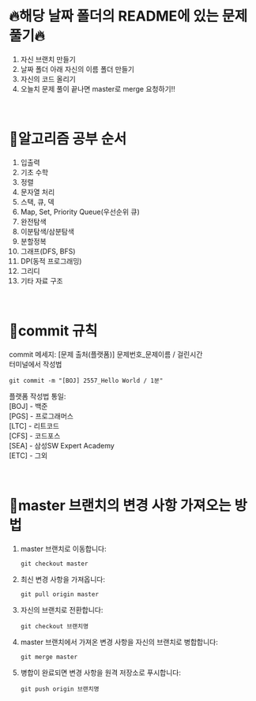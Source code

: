 # 🔥해당 날짜 폴더의 README에 있는 문제 풀기🔥
1. 자신 브랜치 만들기
2. 날짜 폴더 아래 자신의 이름 폴더 만들기
3. 자신의 코드 올리기
4. 오늘치 문제 풀이 끝나면 master로 merge 요청하기!!
   
<br>

# 📌알고리즘 공부 순서
1. 입출력
2. 기초 수학
3. 정렬
4. 문자열 처리
5. 스택, 큐, 덱
6. Map, Set, Priority Queue(우선순위 큐)
7. 완전탐색
8. 이분탐색/삼분탐색
9. 분할정복
10. 그래프(DFS, BFS)
11. DP(동적 프로그래밍)
12. 그리디
13. 기타 자료 구조
    
<br>
    
# 📌commit 규칙

commit 메세지: [문제 출처(플랫폼)] 문제번호_문제이름 / 걸린시간  
터미널에서 작성법

    git commit -m "[BOJ] 2557_Hello World / 1분"

플랫폼 작성법 통일:  
[BOJ] - 백준  
[PGS] - 프로그래머스  
[LTC] - 리트코드  
[CFS] - 코드포스  
[SEA] - 삼성SW Expert Academy  
[ETC] - 그외    

<br>

# 📌master 브랜치의 변경 사항 가져오는 방법

1. master 브랜치로 이동합니다:
   
    ```
    git checkout master 
    ```   


1. 최신 변경 사항을 가져옵니다:
    ```
    git pull origin master
    ```
2. 자신의 브랜치로 전환합니다:
    ```
    git checkout 브랜치명
    ```
3. master 브랜치에서 가져온 변경 사항을 자신의 브랜치로 병합합니다:
    ```
    git merge master
    ```
4. 병합이 완료되면 변경 사항을 원격 저장소로 푸시합니다:
    ```
    git push origin 브랜치명
    ```
